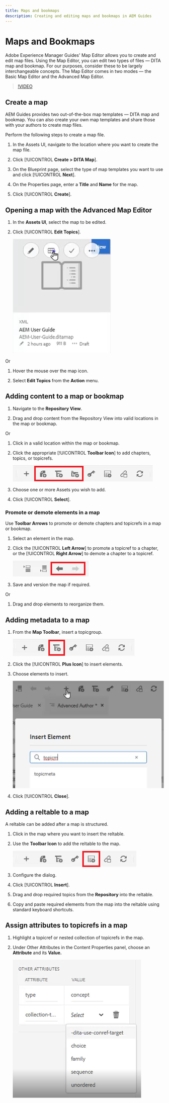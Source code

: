 ```yaml
---
title: Maps and bookmaps
description: Creating and editing maps and bookmaps in AEM Guides
---
```


# Maps and Bookmaps

Adobe Experience Manager Guides' Map Editor allows you to create and edit map files. Using the Map Editor, you can edit two types of files — DITA map and bookmap. For our purposes, consider these to be largely interchangeable concepts. 
The Map Editor comes in two modes — the Basic Map Editor and the Advanced Map Editor.

>[!VIDEO](https://video.tv.adobe.com/v/342766)

## Create a map

AEM Guides provides two out-of-the-box map templates — DITA map and bookmap. You can also create your own map templates and share those with your authors to create map files.

Perform the following steps to create a map file.

1. In the Assets UI, navigate to the location where you want to create the map file.

2. Click [!UICONTROL **Create > DITA Map**].

3. On the Blueprint page, select the type of map templates you want to use and click [!UICONTROL **Next**].

4. On the Properties page, enter a **Title** and **Name** for the map.

5. Click [!UICONTROL **Create**].

## Opening a map with the Advanced Map Editor

1. In the **Assets UI**, select the map to be edited.

2. Click [!UICONTROL **Edit Topics**].

    ![Edit Topic UI](images/lesson-14/edit-topics.png)

Or

1. Hover the mouse over the map icon.

2. Select **Edit Topics** from the **Action** menu.
 
 
## Adding content to a map or bookmap

1. Navigate to the **Repository View**.

2. Drag and drop content from the Repository View into valid locations in the map or bookmap.

Or

1. Click in a valid location within the map or bookmap.

2. Click the appropriate [!UICONTROL **Toolbar Icon**] to add chapters, topics, or topicrefs.

    ![Toolbar Icons](images/lesson-14/toolbar-icons.png)

3. Choose one or more Assets you wish to add.

4. Click [!UICONTROL **Select**].

### Promote or demote elements in a map

Use **Toolbar Arrows** to promote or demote chapters and topicrefs in a map or bookmap.

1. Select an element in the map.

2. Click the [!UICONTROL **Left Arrow**] to promote a topicref to a chapter, or the [!UICONTROL **Right Arrow**] to demote a chapter to a topicref. 

    ![Arrow Icons](images/lesson-14/toolbar-arrows.png)

3. Save and version the map if required.

Or

1. Drag and drop elements to reorganize them.

## Adding metadata to a map

1. From the **Map Toolbar**, insert a topicgroup.

    ![Add Attribute](images/lesson-14/add-topicgroup.png)

2. Click the [!UICONTROL **Plus Icon**] to insert elements.

3. Choose elements to insert.

    ![Insert Metadata](images/lesson-14/insert-metadata.png)

4. Click [!UICONTROL **Close**].

## Adding a reltable to a map

A reltable can be added after a map is structured.

1. Click in the map where you want to insert the reltable.

2. Use the **Toolbar Icon** to add the reltable to the map.

    ![Reltable Icon](images/lesson-14/reltable-icon.png)

3. Configure the dialog.

4. Click [!UICONTROL **Insert**].

5. Drag and drop required topics from the **Repository** into the reltable.

6. Copy and paste required elements from the map into the reltable using standard keyboard shortcuts.

## Assign attributes to topicrefs in a map

1. Highlight a topicref or nested collection of topicrefs in the map.

2. Under Other Attributes in the Content Properties panel, choose an **Attribute** and its **Value.**

    ![Add Attributes](images/lesson-14/add-attribute.png)
    